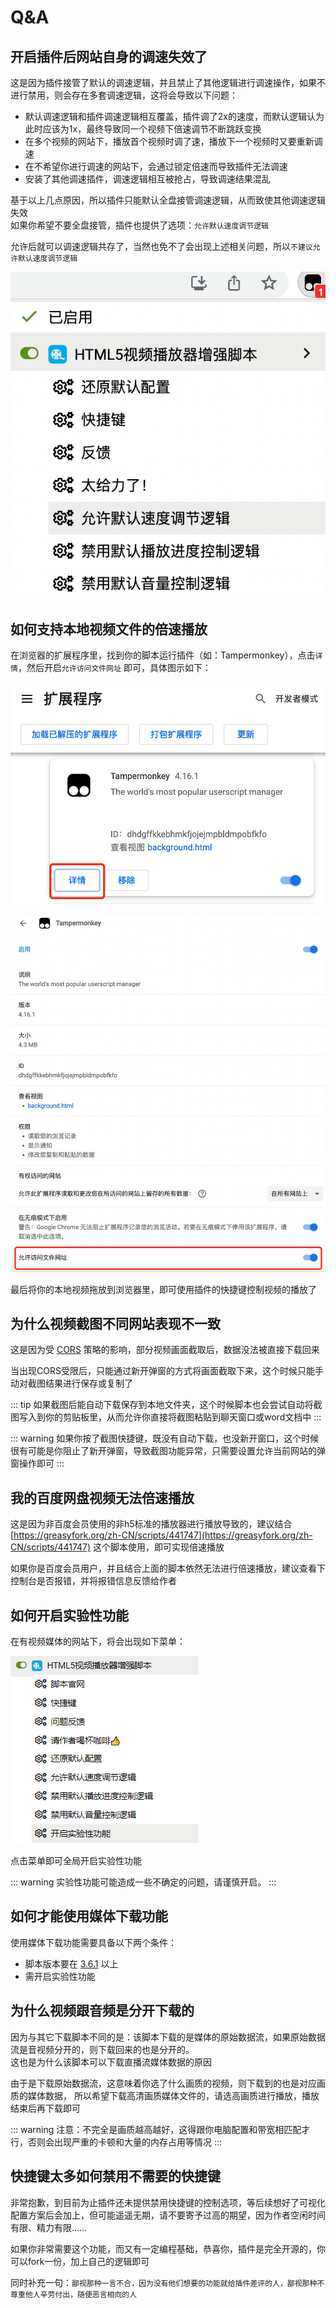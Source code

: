 # Q&A

## 开启插件后网站自身的调速失效了

这是因为插件接管了默认的调速逻辑，并且禁止了其他逻辑进行调速操作，如果不进行禁用，则会存在多套调速逻辑，这将会导致以下问题：  

- 默认调速逻辑和插件调速逻辑相互覆盖，插件调了2x的速度，而默认逻辑认为此时应该为1x，最终导致同一个视频下倍速调节不断跳跃变换  
- 在多个视频的网站下，播放首个视频时调了速，播放下一个视频时又要重新调速
- 在不希望你进行调速的网站下，会通过锁定倍速而导致插件无法调速
- 安装了其他调速插件，调速逻辑相互被抢占，导致调速结果混乱

基于以上几点原因，所以插件只能默认全盘接管调速逻辑，从而致使其他调速逻辑失效  
如果你希望不要全盘接管，插件也提供了选项：`允许默认速度调节逻辑`  

允许后就可以调速逻辑共存了，当然也免不了会出现上述相关问题，所以`不建议允许默认速度调节逻辑`

![unblockSetPlaybackRate](./img/unblockSetPlaybackRate.png)

## 如何支持本地视频文件的倍速播放

在浏览器的扩展程序里，找到你的脚本运行插件（如：Tampermonkey），点击`详情`，然后开启`允许访问文件网址` 即可，具体图示如下：  

![扩展程序](./img/kuozhanchengxu.png)  

![插件详情](./img/tampermonkey.xiangqing.png)  

最后将你的本地视频拖放到浏览器里，即可使用插件的快捷键控制视频的播放了

## 为什么视频截图不同网站表现不一致

这是因为受 [CORS](https://developer.mozilla.org/en-US/docs/Web/HTTP/CORS) 策略的影响，部分视频画面截取后，数据没法被直接下载回来  

当出现CORS受限后，只能通过新开弹窗的方式将画面截取下来，这个时候只能手动对截图结果进行保存或复制了  

::: tip
如果截图后能自动下载保存到本地文件夹，这个时候脚本也会尝试自动将截图写入到你的剪贴板里，从而允许你直接将截图粘贴到聊天窗口或word文档中
:::

::: warning
如果你按了截图快捷键，既没有自动下载，也没新开窗口，这个时候很有可能是你阻止了新开弹窗，导致截图功能异常，只需要设置允许当前网站的弹窗操作即可
:::

## 我的百度网盘视频无法倍速播放

这是因为非百度会员使用的非h5标准的播放器进行播放导致的，建议结合[https://greasyfork.org/zh-CN/scripts/441747](https://greasyfork.org/zh-CN/scripts/441747) 这个脚本使用，即可实现倍速播放  

如果你是百度会员用户，并且结合上面的脚本依然无法进行倍速播放，建议查看下控制台是否报错，并将报错信息反馈给作者

## 如何开启实验性功能

在有视频媒体的网站下，将会出现如下菜单：

![扩展程序](./img/allowExperimentFeatures.png)  

点击菜单即可全局开启实验性功能

::: warning
实验性功能可能造成一些不确定的问题，请谨慎开启。
:::

## 如何才能使用媒体下载功能

使用媒体下载功能需要具备以下两个条件：

- 脚本版本要在 [3.6.1](./changeLog.md) 以上
- 需开启实验性功能

## 为什么视频跟音频是分开下载的

因为与其它下载脚本不同的是：该脚本下载的是媒体的原始数据流，如果原始数据流是音视频分开的，则下载回来的也是分开的。  
这也是为什么该脚本可以下载直播流媒体数据的原因  

由于是下载原始数据流，这意味着你选了什么画质的视频，则下载到的也是对应画质的媒体数据，
所以希望下载高清画质媒体文件的，请选高画质进行播放，播放结束后再下载即可

::: warning
注意：不完全是画质越高越好，这得跟你电脑配置和带宽相匹配才行，否则会出现严重的卡顿和大量的内存占用等情况
:::

## 快捷键太多如何禁用不需要的快捷键

非常抱歉，到目前为止插件还未提供禁用快捷键的控制选项，等后续想好了可视化配置方案后会加上，但可能遥遥无期，请不要寄予过高的期望，因为作者空闲时间有限、精力有限……  

如果你非常需要这个功能，而又有一定编程基础，恭喜你，插件是完全开源的，你可以fork一份，加上自己的逻辑即可  

同时补充一句：`鄙视那种一言不合，因为没有他们想要的功能就给插件差评的人，鄙视那种不尊重他人辛劳付出，随便恶言相向的人`  

<br />
<br />
<br />
<br />

<Vssue :title="$title" />
